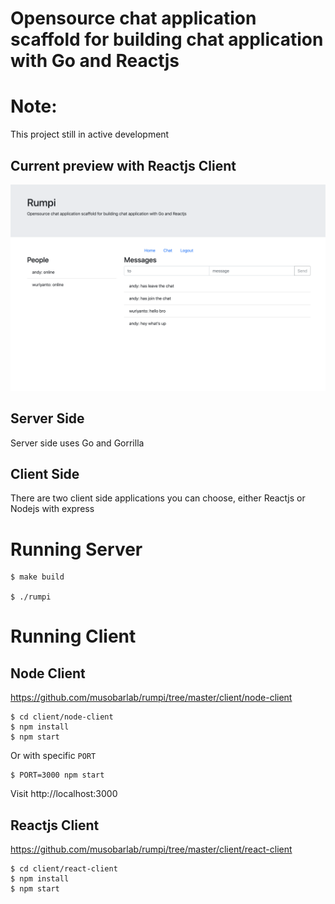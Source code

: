 # Opensource chat application scaffold for building chat application with Go and Reactjs

# Note:
This project still in active development

## Current preview with Reactjs Client
[<img src="./assets/preview.png" width="700">](https://github.com/musobarlab/rumpi)

## Server Side
Server side uses Go and Gorrilla

## Client Side
There are two client side applications you can choose, either Reactjs or Nodejs with express

# Running Server

```shell
$ make build

$ ./rumpi
```

# Running Client

## Node Client
https://github.com/musobarlab/rumpi/tree/master/client/node-client
```shell
$ cd client/node-client
$ npm install
$ npm start
```

Or with specific `PORT`

```shell
$ PORT=3000 npm start
```

Visit http://localhost:3000

## Reactjs Client
https://github.com/musobarlab/rumpi/tree/master/client/react-client
```shell
$ cd client/react-client
$ npm install
$ npm start
```